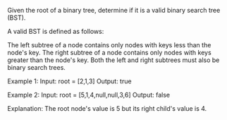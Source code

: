Given the root of a binary tree, determine if it is a valid binary search tree (BST).

A valid BST is defined as follows:

The left subtree of a node contains only nodes with keys less than the node's key.
The right subtree of a node contains only nodes with keys greater than the node's key.
Both the left and right subtrees must also be binary search trees.
 
Example 1:
Input: root = [2,1,3]
Output: true


Example 2:
Input: root = [5,1,4,null,null,3,6]
Output: false

Explanation: The root node's value is 5 but its right child's value is 4.
